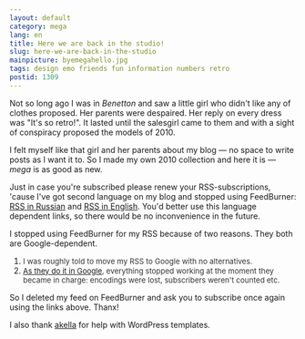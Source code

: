 ```yaml
---
layout: default
category: mega
lang: en
title: Here we are back in the studio!
slug: here-we-are-back-in-the-studio
mainpicture: byemegahello.jpg
tags: design emo friends fun information numbers retro 
postid: 1309
---
```



Not so long ago I was in <i>Benetton</i> and saw a little  girl who didn't like any of clothes proposed. Her parents were despaired. Her reply on every dress was "It's so retro!". It lasted until the salesgirl came to them and with a sight of conspiracy proposed the models of 2010.

I felt myself like that girl and her parents about my blog — no space to write posts as I want it to. So I made my own 2010 collection and here it is — <i>mega</i> is as good as new.<!--more-->

Just in case you're subscribed please renew your RSS-subscriptions, 'cause I've got second language on my blog and stopped using FeedBurner: <a href="feed://mega.genn.org/ru/feed/">RSS in Russian</a> and <a href="feed://mega.genn.org/en/feed/">RSS in English</a>. You'd better use this language dependent links, so there would be no inconvenience in the future.

I stopped using FeedBurner for my RSS because of two reasons. They both are Google-dependent.
<ol class="postlist">
	<li><span style="font-size: 13px; color: #333;">I was roughly told to move my RSS to Google with no alternatives.</span></li>
	<li><span style="font-size: 13px; color: #333;"><a href="http://mega.genn.org/en/blah/google/">As they do it in Google</a>, everything stopped working at the moment they became in charge: encodings were  lost, subscribers weren't counted etc.</span></li>
</ol>
So I deleted my feed on FeedBurner and ask you to subscribe once again using the links above. Thanx!

I also thank <a href="http://cssing.org.ua/">akella</a> for help with WordPress templates.